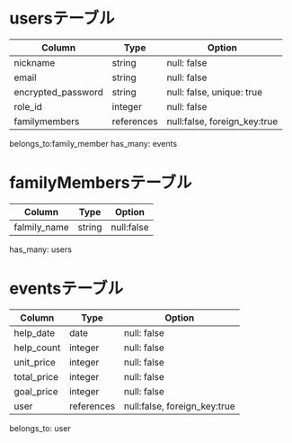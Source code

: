 # usersテーブル
| Column               | Type       | Option                       |
|----------------------|------------|------------------------------|
| nickname             | string     | null: false                  |
| email                | string     | null: false                  |
| encrypted_password   | string     | null: false, unique: true    |
| role_id              | integer    | null: false                  |
| familymembers        | references | null:false, foreign_key:true |

belongs_to:family_member
has_many: events

# familyMembersテーブル
| Column               | Type       | Option      |
|----------------------|------------|-------------|
| falmily_name         | string    | null:false  |

has_many: users

# eventsテーブル
| Column               | Type       | Option                       |
|----------------------|------------|------------------------------|
| help_date            | date       | null: false                  |
| help_count           | integer    | null: false                  |
| unit_price           | integer    | null: false                  |
| total_price          | integer    | null: false                  |
| goal_price           | integer    | null: false                  |
| user                 | references | null:false, foreign_key:true |

belongs_to: user







